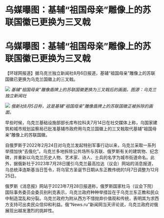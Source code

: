 # 乌媒曝图：基辅“祖国母亲”雕像上的苏联国徽已更换为三叉戟

# 乌媒曝图：基辅“祖国母亲”雕像上的苏联国徽已更换为三叉戟

【环球网报道】据乌克兰独立新闻社8月6日报道，基辅“祖国母亲”雕像上的苏联国徽已更换为乌克兰国徽上的三叉戟。

![](https://inews.gtimg.com/om_bt/OXPWE1TTE1Gtec_FBXklg7p6XIw3ormt3_WILUxkgX_IcAA/1000)
_基辅“祖国母亲”雕像盾牌上的苏联国徽更换为三叉戟后的画面。图源：乌克兰独立新闻社_

![](https://inews.gtimg.com/om_bt/OoKChVXqM5QG6bDmYEvjazT2FrGckhCVTSalVFco0Gx0IAA/1000)
_俄新社8月5日称，这是基辅“祖国母亲”雕像盾牌上的苏联国徽正被拆除的画面。_

早些时候，乌克兰基础设施部部长库布拉科夫7月14日在社交媒体上称，乌国家建筑和城市规划监察局已批准基辅市政府用乌克兰国徽上的三叉戟取代基辅“祖国母亲”雕像上的苏联国徽。

自俄罗斯于2022年2月24日对乌克兰发起特别军事行动以来，乌克兰采取一系列举措加快“去俄化”。乌克兰多地拆除公共场所与苏联、俄罗斯有关的建筑物、纪念碑，并重新以乌克兰历史人物、艺术家、诗人、士兵的名字为城市街道命名。此外，据俄新社于2023年7月28日援引乌克兰最高拉达（议会）网站的消息报道，乌总统泽连斯基当日签令，将乌官方圣诞节日期从东正教传统的1月7日调整为12月25日。

俄罗斯《消息报》网站于2023年7月28日报道称，俄罗斯国家杜马（议会下院）国际事务委员会委员别利克表示，乌克兰政府种种举措旨在于乌克兰东正教和民众中制造混乱和分裂。乌克兰政府为附从西方不惜抛弃价值观和传统，表明其为求西方支持可出卖民众信仰和利益。俄“News.ru”新闻网当天评论说，乌克兰政府对俄展现出越发激烈的挑衅性。

